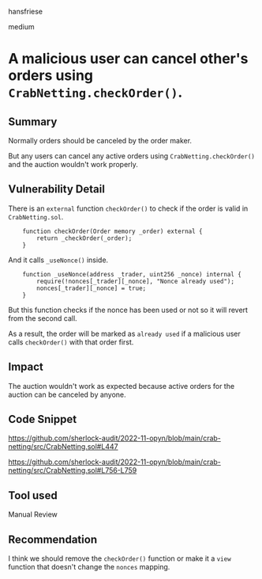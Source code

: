 hansfriese

medium

# A malicious user can cancel other's orders using `CrabNetting.checkOrder()`.

## Summary
Normally orders should be canceled by the order maker.

But any users can cancel any active orders using `CrabNetting.checkOrder()` and the auction wouldn't work properly.

## Vulnerability Detail
There is an `external` function `checkOrder()` to check if the order is valid in `CrabNetting.sol`.

```solidity
    function checkOrder(Order memory _order) external {
        return _checkOrder(_order);
    }
```

And it calls `_useNonce()` inside.

```solidity
    function _useNonce(address _trader, uint256 _nonce) internal {
        require(!nonces[_trader][_nonce], "Nonce already used");
        nonces[_trader][_nonce] = true;
    }
```

But this function checks if the nonce has been used or not so it will revert from the second call.

As a result, the order will be marked as `already used` if a malicious user calls `checkOrder()` with that order first.

## Impact
The auction wouldn't work as expected because active orders for the auction can be canceled by anyone.

## Code Snippet
https://github.com/sherlock-audit/2022-11-opyn/blob/main/crab-netting/src/CrabNetting.sol#L447

https://github.com/sherlock-audit/2022-11-opyn/blob/main/crab-netting/src/CrabNetting.sol#L756-L759

## Tool used
Manual Review

## Recommendation
I think we should remove the `checkOrder()` function or make it a `view` function that doesn't change the `nonces` mapping.
